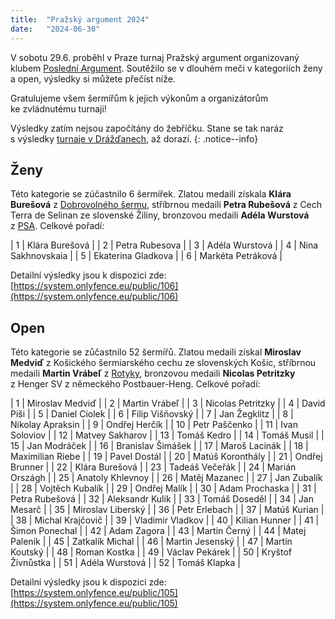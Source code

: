 ```yaml
---
title:  "Pražský argument 2024"
date:   "2024-06-30"
---
```

V&nbsp;sobotu 29.6. proběhl v&nbsp;Praze turnaj Pražský argument organizovaný klubem [Poslední Argument](/kluby/posledni-argument).
Soutěžilo se v&nbsp;dlouhém meči v&nbsp;kategoriích ženy a open, výsledky si můžete přečíst níže.

Gratulujeme všem šermířům k&nbsp;jejich výkonům a organizátorům ke&nbsp;zvládnutému turnaji!

Výsledky zatím nejsou započítány do&nbsp;žebříčku.
Stane se tak naráz s&nbsp;výsledky [turnaje v Drážďanech](/novinky/uspech-v-drazdanech), až dorazí.
{: .notice--info}

## Ženy

Této kategorie se zúčastnilo 6 šermířek.
Zlatou medaili získala **Klára Burešová** z&nbsp;[Dobrovolného šermu](/kluby/dobrovolny-serm), stříbrnou medaili **Petra Rubešová** z&nbsp;Cech Terra de&nbsp;Selinan ze&nbsp;slovenské Žiliny, bronzovou medaili **Adéla Wurstová** z&nbsp;[PSA](/kluby/psa).
Celkové pořadí:

| 1 | Klára Burešová |
| 2 | Petra Rubesova |
| 3 | Adéla Wurstová |
| 4 | Nina Sakhnovskaia |
| 5 | Ekaterina Gladkova |
| 6 | Markéta Petráková |

Detailní výsledky jsou k&nbsp;dispozici zde: [https://system.onlyfence.eu/public/106](https://system.onlyfence.eu/public/106)

## Open

Této kategorie se zůčastnilo 52 šermířů.
Zlatou medaili získal **Miroslav Medviď** z&nbsp;Košického šermiarského cechu ze&nbsp;slovenských Košic, stříbrnou medaili **Martin Vrábeľ** z&nbsp;[Rotyky](/kluby/rotyka), bronzovou medaili **Nicolas Petritzky** z&nbsp;Henger SV z&nbsp;německého Postbauer-Heng.
Celkové pořadí:

| 1 | Miroslav Medviď |
| 2 | Martin Vrábeľ |
| 3 | Nicolas Petritzky |
| 4 | David Piši |
| 5 | Daniel Ciolek |
| 6 | Filip Višňovský |
| 7 | Jan Žegklitz |
| 8 | Nikolay Apraksin |
| 9 | Ondřej Herčík |
| 10 | Petr Paščenko |
| 11 | Ivan Soloviov |
| 12 | Matvey Sakharov |
| 13 | Tomáš Kedro |
| 14 | Tomáš Musil |
| 15 | Jan Modráček |
| 16 | Branislav Šimášek |
| 17 | Maroš Lacinák |
| 18 | Maximilian Riebe |
| 19 | Pavel Dostál |
| 20 | Matúš Koronthály |
| 21 | Ondřej Brunner |
| 22 | Klára Burešová |
| 23 | Tadeáš Večeřák |
| 24 | Marián Országh |
| 25 | Anatoly Khlevnoy |
| 26 | Matěj Mazanec |
| 27 | Jan Zubalík |
| 28 | Vojtěch Kubalík |
| 29 | Ondřej Malík |
| 30 | Adam Prochaska |
| 31 | Petra Rubešová |
| 32 | Aleksandr Kulik |
| 33 | Tomáš Doseděl |
| 34 | Jan Mesarč |
| 35 | Miroslav Liberský |
| 36 | Petr Erlebach |
| 37 | Matúš Kurian |
| 38 | Michal Krajčovič |
| 39 | Vladimir Vladkov |
| 40 | Kilian Hunner |
| 41 | Šimon Ponechal |
| 42 | Adam Zagora |
| 43 | Martin Černý |
| 44 | Matej Palenik |
| 45 | Zatkalík Michal |
| 46 | Martin Jesenský |
| 47 | Martin Koutský |
| 48 | Roman Kostka |
| 49 | Václav Pekárek |
| 50 | Kryštof Živnůstka |
| 51 | Adéla Wurstová |
| 52 | Tomáš Klapka |

Detailní výsledky jsou k&nbsp;dispozici zde: [https://system.onlyfence.eu/public/105](https://system.onlyfence.eu/public/105)